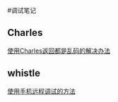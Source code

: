 #调试笔记
## Charles

[使用Charles返回都是乱码的解决办法](http://blog.csdn.net/a327369238/article/details/52856833)

## whistle 
[使用手机远程调试的方法](https://github.com/avwo/whistle)
